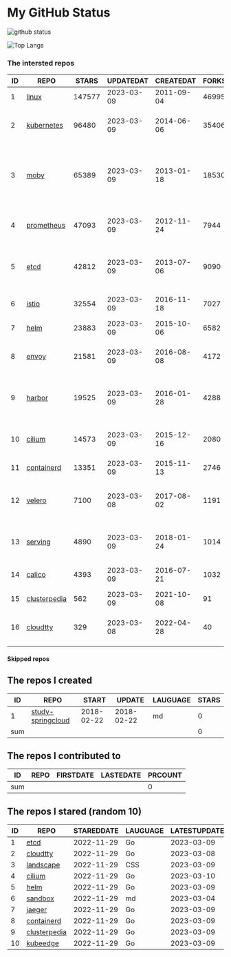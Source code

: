 # My GitHub Status

<img src="https://github-readme-stats-1.yihong0618.vercel.app/api?username=daoqingniu&show_icons=true&&&hide_title=true&count_private=true" alt="github status" />

![Top Langs](https://github-readme-stats-1.yihong0618.vercel.app/api/top-langs/?username=daoqingniu&layout=compact)

<!--START_SECTION:github_repos-->
### The intersted repos
| ID |                              REPO                               | STARS  | UPDATEDAT  | CREATEDAT  | FORKSCOUNT |                                              DESCRIPTIONS                                              |
|----|-----------------------------------------------------------------|--------|------------|------------|------------|--------------------------------------------------------------------------------------------------------|
|  1 | [linux](https://github.com/torvalds/linux)                      | 147577 | 2023-03-09 | 2011-09-04 |      46995 | Linux kernel source tree                                                                               |
|  2 | [kubernetes](https://github.com/kubernetes/kubernetes)          |  96480 | 2023-03-09 | 2014-06-06 |      35406 | Production-Grade Container Scheduling and Management                                                   |
|  3 | [moby](https://github.com/moby/moby)                            |  65389 | 2023-03-09 | 2013-01-18 |      18530 | Moby Project - a collaborative project for the container ecosystem to assemble container-based systems |
|  4 | [prometheus](https://github.com/prometheus/prometheus)          |  47093 | 2023-03-09 | 2012-11-24 |       7944 | The Prometheus monitoring system and time series database.                                             |
|  5 | [etcd](https://github.com/etcd-io/etcd)                         |  42812 | 2023-03-09 | 2013-07-06 |       9090 | Distributed reliable key-value store for the most critical data of a distributed system                |
|  6 | [istio](https://github.com/istio/istio)                         |  32554 | 2023-03-09 | 2016-11-18 |       7027 | Connect, secure, control, and observe services.                                                        |
|  7 | [helm](https://github.com/helm/helm)                            |  23883 | 2023-03-09 | 2015-10-06 |       6582 | The Kubernetes Package Manager                                                                         |
|  8 | [envoy](https://github.com/envoyproxy/envoy)                    |  21581 | 2023-03-09 | 2016-08-08 |       4172 | Cloud-native high-performance edge/middle/service proxy                                                |
|  9 | [harbor](https://github.com/goharbor/harbor)                    |  19525 | 2023-03-09 | 2016-01-28 |       4288 | An open source trusted cloud native registry project that stores, signs, and scans content.            |
| 10 | [cilium](https://github.com/cilium/cilium)                      |  14573 | 2023-03-09 | 2015-12-16 |       2080 | eBPF-based Networking, Security, and Observability                                                     |
| 11 | [containerd](https://github.com/containerd/containerd)          |  13351 | 2023-03-09 | 2015-11-13 |       2746 | An open and reliable container runtime                                                                 |
| 12 | [velero](https://github.com/vmware-tanzu/velero)                |   7100 | 2023-03-08 | 2017-08-02 |       1191 | Backup and migrate Kubernetes applications and their persistent volumes                                |
| 13 | [serving](https://github.com/knative/serving)                   |   4890 | 2023-03-09 | 2018-01-24 |       1014 | Kubernetes-based, scale-to-zero, request-driven compute                                                |
| 14 | [calico](https://github.com/projectcalico/calico)               |   4393 | 2023-03-09 | 2016-07-21 |       1032 | Cloud native networking and network security                                                           |
| 15 | [clusterpedia](https://github.com/clusterpedia-io/clusterpedia) |    562 | 2023-03-09 | 2021-10-08 |         91 | The Encyclopedia of Kubernetes clusters                                                                |
| 16 | [cloudtty](https://github.com/cloudtty/cloudtty)                |    329 | 2023-03-08 | 2022-04-28 |         40 | A Friendly Kubernetes CloudShell (Web Terminal) !                                                      |



#### Skipped repos
<!--END_SECTION:github_repos-->

<!--START_SECTION:my_github-->
## The repos I created
| ID  |                                 REPO                                 |   START    |   UPDATE   | LAUGUAGE | STARS |
|-----|----------------------------------------------------------------------|------------|------------|----------|-------|
|   1 | [study-springcloud](https://github.com/daoqingniu/study-springcloud) | 2018-02-22 | 2018-02-22 | md       |     0 |
| sum |                                                                      |            |            |          |     0 |

## The repos I contributed to
| ID  | REPO | FIRSTDATE | LASTEDATE | PRCOUNT |
|-----|------|-----------|-----------|---------|
| sum |      |           |           |       0 |

## The repos I stared (random 10)
| ID |                              REPO                               | STAREDDATE | LAUGUAGE | LATESTUPDATE |
|----|-----------------------------------------------------------------|------------|----------|--------------|
|  1 | [etcd](https://github.com/etcd-io/etcd)                         | 2022-11-29 | Go       | 2023-03-09   |
|  2 | [cloudtty](https://github.com/cloudtty/cloudtty)                | 2022-11-29 | Go       | 2023-03-08   |
|  3 | [landscape](https://github.com/cncf/landscape)                  | 2022-11-29 | CSS      | 2023-03-09   |
|  4 | [cilium](https://github.com/cilium/cilium)                      | 2022-11-29 | Go       | 2023-03-10   |
|  5 | [helm](https://github.com/helm/helm)                            | 2022-11-29 | Go       | 2023-03-09   |
|  6 | [sandbox](https://github.com/cncf/sandbox)                      | 2022-11-29 | md       | 2023-03-04   |
|  7 | [jaeger](https://github.com/jaegertracing/jaeger)               | 2022-11-29 | Go       | 2023-03-09   |
|  8 | [containerd](https://github.com/containerd/containerd)          | 2022-11-29 | Go       | 2023-03-09   |
|  9 | [clusterpedia](https://github.com/clusterpedia-io/clusterpedia) | 2022-11-29 | Go       | 2023-03-09   |
| 10 | [kubeedge](https://github.com/kubeedge/kubeedge)                | 2022-11-29 | Go       | 2023-03-09   |

<!--END_SECTION:my_github-->
